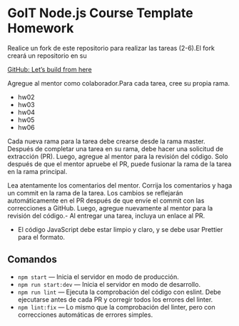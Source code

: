 # GoIT Node.js Course Template Homework

Realice un fork de este repositorio para realizar las tareas (2-6).El fork creará un repositorio en su

[GitHub: Let’s build from here](https://github.com/)

Agregue al mentor como colaborador.Para cada tarea, cree su propia rama.

- hw02
- hw03
- hw04
- hw05
- hw06

Cada nueva rama para la tarea debe crearse desde la rama master.
Después de completar una tarea en su rama, debe hacer una solicitud de extracción (PR). Luego, agregue al mentor para la revisión del código. Solo después de que el mentor apruebe el PR, puede fusionar la rama de la tarea en la rama principal.

Lea atentamente los comentarios del mentor. Corrija los comentarios y haga un commit en la rama de la tarea. Los cambios se reflejarán automáticamente en el PR después de que envíe el commit con las correcciones a GitHub. Luego, agregue nuevamente al mentor para la revisión del código.- Al entregar una tarea, incluya un enlace al PR.

- El código JavaScript debe estar limpio y claro, y se debe usar Prettier para el formato.

## Comandos

- `npm start` — Inicia el servidor en modo de producción.
- `npm run start:dev` — Inicia el servidor en modo de desarrollo.
- `npm run lint` — Ejecuta la comprobación del código con eslint. Debe ejecutarse antes de cada PR y corregir todos los errores del linter.
- `npm lint:fix` — Lo mismo que la comprobación del linter, pero con correcciones automáticas de errores simples.
